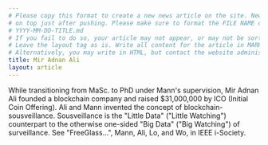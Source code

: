 ```yaml
---
# Please copy this format to create a new news article on the site. News articles are sorted by date and yours should appear
# on top just after pushing. Please make sure to format the FILE NAME of your article as follows:
# YYYY-MM-DD-TITLE.md
# If you fail to do so, your article may not appear, or may not be sorted to the top as it should be.
# Leave the layout tag as is. Write all content for the article in MARKDOWN below the line. It will be formatted automatically.
# Alternatively, you may write in HTML, but contact the website administrator before doing so for relevant stylesheet reference.
title: Mir Adnan Ali
layout: article 
---
```

While transitioning from MaSc. to PhD under Mann's supervision, Mir Adnan Ali founded a blockchain company and raised $31,000,000 by ICO (Initial Coin Offering). Ali and Mann invented the concept of blockchain-sousveillance. Sousveillance is the "Little Data" ("Little Watching") counterpart to the otherwise one-sided "Big Data" ("Big Watching") of surveillance. See "FreeGlass...", Mann, Ali, Lo, and Wo, in IEEE i-Society.
